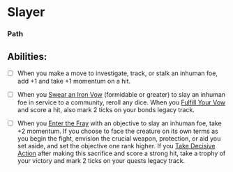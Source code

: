 # Slayer
### Path


## Abilities:
- [ ] When you make a move to investigate, track, or stalk an inhuman foe, add +1 and take +1 momentum on a hit.

- [ ] When you [Swear an Iron Vow](Moves/quest/swear_an_iron_vow) (formidable or greater) to slay an inhuman foe in service to a community, reroll any dice. When you [Fulfill Your Vow](Moves/quest/fulfill_your_vow) and score a hit, also mark 2 ticks on your bonds legacy track.

- [ ] When you [Enter the Fray](Moves/combat/enter_the_fray) with an objective to slay an inhuman foe, take +2 momentum. If you choose to face the creature on its own terms as you begin the fight, envision the crucial weapon, protection, or aid you set aside, and set the objective one rank higher. If you [Take Decisive Action](Moves/combat/take_decisive_action) after making this sacrifice and score a strong hit, take a trophy of your victory and mark 2 ticks on your quests legacy track.


